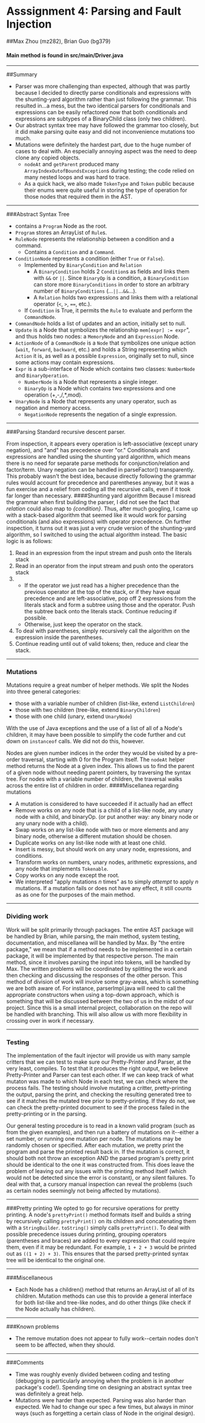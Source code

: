 # Asssignment 4: Parsing and Fault Injection
##Max Zhou (mz282), Brian Guo (bg379)
#### Main method is found in src/main/Driver.java
****
##Summary
*	Parser was more challenging than expected, although that was partly because I decided to directly parse conditionals and expressions with the shunting-yard algorithm rather than just following the grammar.  This resulted in...a mess, but the two identical parsers for conditionals and expressions can be easily refactored now that both conditionals and expressions are subtypes of a BinaryChild class (only two children).
*	Our abstract syntax tree may have followed the grammar too closely, but it did make parsing quite easy and did not inconvenience mutations too much.
*	Mutations were definitely the hardest part, due to the huge number of cases to deal with.  An especially annoying aspect was the need to deep clone any copied objects.
	*	`nodeAt` and `getParent` produced many `ArrayIndexOutofBoundsException`s during testing; the code relied on many nested loops and was hard to trace.
	*	As a quick hack, we also made `TokenType` and `Token` public because their enums were quite useful in storing the type of operation for those nodes that required them in the AST.

***
###Abstract Syntax Tree
* contains a `Program` Node as the root.
*  `Program` stores an ArrayList of `Rule`s.
*  `RuleNode` represents the relationship between a condition and a command. 
	 * Contains a `Condition` and a `Command`.
*  `ConditionNode` represents a condition (either `True` or `False`). 
	* Implemented by `BinaryCondition` and `Relation`
		* A `BinaryCondition` holds 2 `Condition`s as fields and links them with  `&&` or `||`. Since `BinaryOp` is a condition, a `BinaryCondition` can store more `BinaryConditions` in order to store an arbitrary number of `BinaryConditions` (...`||`...`&&`...).
		* A `Relation` holds two expressions and links them with a relational operator (`<`, `>`, `==`, etc.).  
	* If `Condition` is True, it permits the `Rule` to evaluate and perform the `CommandNode`.
*  `CommandNode` holds a list of updates and an action, initially set to null. 
* `Update` is a Node that symbolizes the relationship `mem[expr] := expr`", and thus holds two nodes: a `MemoryNode` and an `Expression` Node. 
* `ActionNode` of a `CommandNode` is a `Node` that symbolizes one unique action (`wait`, `forward`, `backward`, etc.) and holds a String representing which `Action` it is, as well as a possible `Expression`, originally set to null, since some actions may contain expressions.
*  `Expr` is a sub-interface of Node which contains two classes: `NumberNode` and `BinaryOperation`. 
	* `NumberNode` is a Node that represents a single integer.
	* `BinaryOp` is a Node which contains two expressions and one operation (+,-,/,*,mod).
* `UnaryNode` is a Node that represents any unary operator, such as negation and memory access.
	* `NegationNode` represents the negation of a single expression. 
 
***
###Parsing
Standard recursive descent parser.

From inspection, it appears every operation is left-associative (except unary negation), and "and" has precedence over "or."  Conditionals and expressions are handled using the shunting yard algorithm, which means there is no need for separate parse methods for conjunction/relation and factor/term.  Unary negation can be handled in parseFactor() transparently.
This probably wasn't the best idea, because directly following the grammar rules would account for precedence and parentheses anyway, but it was a fun exercise and a relief from coding all the recursive calls, even if it took far longer than necessary.
####Shunting yard algorithm
Because I misread the grammar when first building the parser, I did not see the fact that *relation* could also map to *{condition}*.  Thus, after much googling, I came up with a stack-based algorithm that seemed like it would work for parsing conditionals (and also expressions) with operator precedence.
On further inspection, it turns out it was just a very crude version of the shunting-yard algorithm, so I switched to using the actual algorithm instead.  The basic logic is as follows:

 1. Read in an expression from the input stream and push onto the literals stack
 2. Read in an operator from the input stream and push onto the operators stack
 3. 
	* If the operator we just read has a higher precedence than the previous operator at the top of the stack, or if they have equal precedence and are left-associative, pop off 2 expressions from the literals stack and form a subtree using those and the operator.  Push the subtree back onto the literals stack.  Continue reducing if possible.
	* Otherwise, just keep the operator on the stack.
 4. To deal with parentheses, simply recursively call the algorithm on the expression inside the parentheses.
 5. Continue reading until out of valid tokens; then, reduce and clear the stack.

***
### Mutations
Mutations require a great number of helper methods.
We split the Nodes into three general categories: 

 * those with a variable number of children (list-like, extend `ListChildren`)
 * those with two children (tree-like, extend `BinaryChildren`)
 * those with one child (unary, extend `UnaryNode`)
 
With the use of Java exceptions and the use of a list of all of a Node's children, it may have been possible to simplify the code further and cut down on `instanceof` calls.  We did not do this, however.

Nodes are given number indices in the order they would be visited by a pre-order traversal, starting with 0 for the Program itself.  The `nodeAt` helper method returns the Node at a given index.  This allows us to find the parent of a given node without needing parent pointers, by traversing the syntax tree.  For nodes with a variable number of children, the traversal walks across the entire list of children in order.
####Miscellanea regarding mutations

*	A mutation is considered to have succeeded if it actually had an effect
*	Remove works on any node that is a child of a list-like node, any unary node with a child, and binaryOp. (or put another way: any binary node or any unary node with a child).
*	Swap works on any list-like node with two or more elements and any binary node, otherwise a different mutation should be chosen.
*	Duplicate works on any list-like node with at least one child.
*	Insert is messy, but should work on any unary node, expressions, and conditions.
*	Transform works on numbers, unary nodes, arithmetic expressions, and any node that implements `Tokenable`.
*	Copy works on any node except the root.
*	We interpreted "apply mutations *n* times" as to simply *attempt* to apply *n* mutations.  If a mutation fails or does not have any effect, it still counts as as one for the purposes of the main method.

***
### Dividing work

Work will be split primarily through packages.  The entire AST package will be handled by Brian, while parsing, the main method, system testing, documentation, and miscellanea will be handled by Max.  By "the entire package," we mean that if a method needs to be implemented in a certain package, it will be implemented by that respective person. The main method, since it involves  parsing the input into tokens, will be handled by Max. The written problems will be coordinated by splitting the work and then checking and discussing the responses of the other person. This method of division of work will involve some gray-areas, which is something we are both aware of. For instance, parserImpl.java will need to call the appropriate constructors when using a top-down approach, which is something that will be discussed between the two of us in the midst of our project.  Since this is a small internal project, collaboration on the repo will be handled with branching.  This will also allow us with more flexibility in crossing over in work if necessary.
***
### Testing
The implementation of the fault injector will provide us with many sample critters that we can test to make sure our Pretty-Printer and Parser, at the very least, compiles. To test that it produces the right output, we believe Pretty-Printer and Parser can test each other. If we can keep track of what mutaton was made to which Node in each test, we can check where the process fails. The testing should involve mutating a critter, pretty-printing the output, parsing the print, and checking the resulting generated tree to see if it matches the mutated tree prior to pretty-printing. If they do not, we can check the pretty-printed document to see if the process failed in the pretty-printing or in the parsing.

Our general testing procedure is to read in a known valid program (such as from the given examples), and then run a battery of mutations on it--either a set number, or running one mutation per node.  The mutations may be randomly chosen or specified.  After each mutation, we pretty print the program and parse the printed result back in.  If the mutation is correct, it should both not throw an exception AND the parsed program's pretty print should be identical to the one it was constructed from.  This does leave the problem of leaving out any issues with the printing method itself (which would not be detected since the error is constant), or any silent failures.  To deal with that, a cursory manual inspection can reveal the problems (such as certain nodes seemingly not being affected by mutations). 
***
###Pretty printing
We opted to go for recursive  operations for pretty printing.  A node's `prettyPrint()` method formats itself and builds a string by recursively calling `prettyPrint()` on its children and concatenating them with a `StringBuilder`.  `toString()` simply calls `prettyPrint()`.  To deal with possible precedence issues during printing, grouping operators (parentheses and braces) are added to every expression that could require them, even if it may be redundant.
For example, `1 + 2 + 3` would be printed out as `((1 + 2) + 3)`.  This ensures that the parsed pretty-printed syntax tree will be identical to the original one.
***
###Miscellaneous
 - Each Node has a children() method that returns an ArrayList of all of its children.  Mutation methods can use this to provide a general interface for both list-like and tree-like nodes, and do other things (like check if the Node actually has children).
***
###Known problems
 - The remove mutation does not appear to fully work--certain nodes don't seem to be affected, when they should.
***
###Comments
 - Time was roughly evenly divided between coding and testing (debugging is particularly annoying when the problem is in another package's code!).  Spending time on designing an abstract syntax tree was definitely a great help.
 - Mutations were harder than expected.  Parsing was also harder than expected.  We had to change our spec a few times, but always in minor ways (such as forgetting a certain class of Node in the original design).
